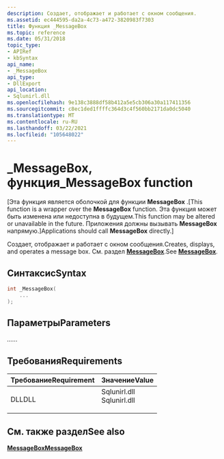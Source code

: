 ```yaml
---
description: Создает, отображает и работает с окном сообщения.
ms.assetid: ec444595-da2a-4c73-a472-3820983f7303
title: Функция _MessageBox
ms.topic: reference
ms.date: 05/31/2018
topic_type:
- APIRef
- kbSyntax
api_name:
- _MessageBox
api_type:
- DllExport
api_location:
- Sqlunirl.dll
ms.openlocfilehash: 9e138c3888df58b412a5e5cb306a30a117411356
ms.sourcegitcommit: c8ec1ded1ffffc364d3c4f560bb2171da0dc5040
ms.translationtype: MT
ms.contentlocale: ru-RU
ms.lasthandoff: 03/22/2021
ms.locfileid: "105648022"
---
```

# <a name="_messagebox-function"></a><span data-ttu-id="e7bdd-103">\_MessageBox, функция</span><span class="sxs-lookup"><span data-stu-id="e7bdd-103">\_MessageBox function</span></span>

<span data-ttu-id="e7bdd-104">\[Эта функция является оболочкой для функции **MessageBox** .</span><span class="sxs-lookup"><span data-stu-id="e7bdd-104">\[This function is a wrapper over the **MessageBox** function.</span></span> <span data-ttu-id="e7bdd-105">Эта функция может быть изменена или недоступна в будущем.</span><span class="sxs-lookup"><span data-stu-id="e7bdd-105">This function may be altered or unavailable in the future.</span></span> <span data-ttu-id="e7bdd-106">Приложения должны вызывать **MessageBox** напрямую.\]</span><span class="sxs-lookup"><span data-stu-id="e7bdd-106">Applications should call **MessageBox** directly.\]</span></span>

<span data-ttu-id="e7bdd-107">Создает, отображает и работает с окном сообщения.</span><span class="sxs-lookup"><span data-stu-id="e7bdd-107">Creates, displays, and operates a message box.</span></span> <span data-ttu-id="e7bdd-108">См. раздел [**MessageBox**](/windows/win32/api/winuser/nf-winuser-messagebox).</span><span class="sxs-lookup"><span data-stu-id="e7bdd-108">See [**MessageBox**](/windows/win32/api/winuser/nf-winuser-messagebox).</span></span>

## <a name="syntax"></a><span data-ttu-id="e7bdd-109">Синтаксис</span><span class="sxs-lookup"><span data-stu-id="e7bdd-109">Syntax</span></span>


```C++
int _MessageBox(
    ...
);
```



## <a name="parameters"></a><span data-ttu-id="e7bdd-110">Параметры</span><span class="sxs-lookup"><span data-stu-id="e7bdd-110">Parameters</span></span>

<dl> <dt>

<span data-ttu-id="e7bdd-111">*...*</span><span class="sxs-lookup"><span data-stu-id="e7bdd-111">*...*</span></span> 
<span data-ttu-id="e7bdd-112"></dt> <dd></dd> </dl></span><span class="sxs-lookup"><span data-stu-id="e7bdd-112"></dt> <dd></dd> </dl></span></span>

## <a name="requirements"></a><span data-ttu-id="e7bdd-113">Требования</span><span class="sxs-lookup"><span data-stu-id="e7bdd-113">Requirements</span></span>



| <span data-ttu-id="e7bdd-114">Требование</span><span class="sxs-lookup"><span data-stu-id="e7bdd-114">Requirement</span></span> | <span data-ttu-id="e7bdd-115">Значение</span><span class="sxs-lookup"><span data-stu-id="e7bdd-115">Value</span></span> |
|----------------|-----------------------------------------------------------------------------------------|
| <span data-ttu-id="e7bdd-116">DLL</span><span class="sxs-lookup"><span data-stu-id="e7bdd-116">DLL</span></span><br/> | <dl> <span data-ttu-id="e7bdd-117"><dt>Sqlunirl.dll</dt></span><span class="sxs-lookup"><span data-stu-id="e7bdd-117"><dt>Sqlunirl.dll</dt></span></span> </dl> |



## <a name="see-also"></a><span data-ttu-id="e7bdd-118">См. также раздел</span><span class="sxs-lookup"><span data-stu-id="e7bdd-118">See also</span></span>

<dl> <dt>

[<span data-ttu-id="e7bdd-119">**MessageBox**</span><span class="sxs-lookup"><span data-stu-id="e7bdd-119">**MessageBox**</span></span>](/windows/win32/api/winuser/nf-winuser-messagebox)
</dt> </dl>

 

 
